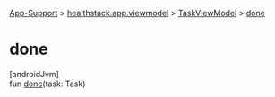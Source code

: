
[App-Support](../../../index.html) > [healthstack.app.viewmodel](../index.html) > [TaskViewModel](index.html) > [done](done.html)



# done



[androidJvm]\
fun [done](done.html)(task: Task)




